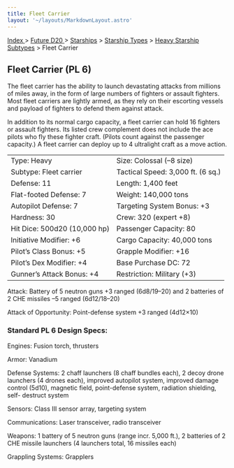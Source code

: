 ```yaml
---
title: Fleet Carrier
layout: '~/layouts/MarkdownLayout.astro'
---
```


[ Index ](/) > [ Future D20 ](/future.d20.srd) > [Starships](/future.d20.srd/starships) > [Starship Types](/future.d20.srd/starships/starship) > [Heavy Starship Subtypes](/future.d20.srd/starships/starship.types/heavy.starship) > Fleet Carrier

## Fleet Carrier (PL 6)

The fleet carrier has the ability to launch devastating attacks from millions
of miles away, in the form of large numbers of fighters or assault fighters.
Most fleet carriers are lightly armed, as they rely on their escorting vessels
and payload of fighters to defend them against attack.

In addition to its normal cargo capacity, a fleet carrier can hold 16 fighters
or assault fighters. Its listed crew complement does not include the ace
pilots who fly these fighter craft. (Pilots count against the passenger
capacity.) A fleet carrier can deploy up to 4 ultralight craft as a move
action.


<table> <tr><td>Type: Heavy</td><td>Size: Colossal (–8 size)</td></tr> <tr class="shaded"><td>Subtype: Fleet carrier</td><td>Tactical Speed: 3,000 ft. (6 sq.)</td></tr> <tr><td>Defense: 11</td><td>Length: 1,400 feet</td></tr> <tr class="shaded"><td>Flat-footed Defense: 7</td><td>Weight: 140,000 tons</td></tr> <tr><td>Autopilot Defense: 7</td><td>Targeting System Bonus: +3</td></tr> <tr class="shaded"><td>Hardness: 30</td><td>Crew: 320 (expert +8)</td></tr> <tr><td>Hit Dice: 500d20 (10,000 hp)</td><td>Passenger Capacity: 80</td></tr> <tr class="shaded"><td>Initiative Modifier: +6</td><td>Cargo Capacity: 40,000 tons</td></tr> <tr><td>Pilot’s Class Bonus: +5</td><td>Grapple Modifier: +16</td></tr> <tr class="shaded"><td>Pilot’s Dex Modifier: +4</td><td>Base Purchase DC: 72</td></tr> <tr><td>Gunner’s Attack Bonus: +4</td><td>Restriction: Military (+3)</td></tr> </table>


Attack: Battery of 5 neutron guns +3 ranged (6d8/19–20) and 2 batteries of 2
CHE missiles –5 ranged (6d12/18–20)

Attack of Opportunity: Point-defense system +3 ranged (4d12×10)

### Standard PL 6 Design Specs:

Engines: Fusion torch, thrusters

Armor: Vanadium

Defense Systems: 2 chaff launchers (8 chaff bundles each), 2 decoy drone
launchers (4 drones each), improved autopilot system, improved damage control
(5d10), magnetic field, point-defense system, radiation shielding, self-
destruct system

Sensors: Class III sensor array, targeting system

Communications: Laser transceiver, radio transceiver

Weapons: 1 battery of 5 neutron guns (range incr. 5,000 ft.), 2 batteries of 2
CHE missile launchers (4 launchers total, 16 missiles each)

Grappling Systems: Grapplers

